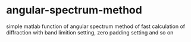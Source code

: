 # angular-spectrum-method
simple matlab function of angular spectrum method of fast calculation of diffraction with band limition setting, zero padding setting and so on

